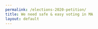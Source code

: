 ```yaml
---
permalink: /elections-2020-petition/
title: We need safe & easy voting in MA
layout: default
---
```

<script charset="utf-8" type="text/javascript" src="//js.hsforms.net/forms/shell.js"></script>
<script>
  hbspt.forms.create({
	portalId: "6201350",
	formId: "68f6c307-6c72-47fa-b657-ba13f78b990c"
});
</script>
